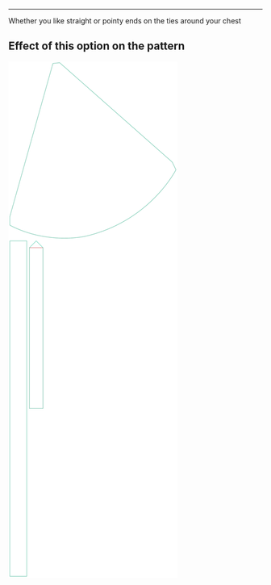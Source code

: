 ---

Whether you like straight or pointy ends on the ties around your chest


## Effect of this option on the pattern
![This image shows the effect of this option by superimposing several variants that have a different value for this option](bee_necktieends_sample.svg "Effect of this option on the pattern")